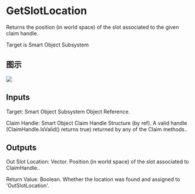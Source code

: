 # GetSlotLocation

Returns the position (in world space) of the slot associated to the given claim handle.

Target is Smart Object Subsystem

## 图示

![]($-20221218-20592085.png)

## Inputs

Target: Smart Object Subsystem Object Reference.

Claim Handle: Smart Object Claim Handle Structure (by ref). A valid handle (ClaimHandle.IsValid() returns true) returned by any of the Claim methods..  

## Outputs

Out Slot Location: Vector. Position (in world space) of the slot associated to ClaimHandle..

Return Value: Boolean. Whether the location was found and assigned to 'OutSlotLocation'.

